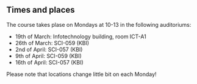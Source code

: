 ## Times and places
The course takes plase on Mondays at 10-13 in the following auditoriums:

- 19th of March: Infotechnology building, room ICT-A1
- 26th of March: SCI-059 (KBI)
- 2nd of April: SCI-057 (KBI)
- 9th of April: SCI-059 (KBI)
- 16th of April: SCI-057 (KBI)

Please note that locations change little bit on each Monday! 
